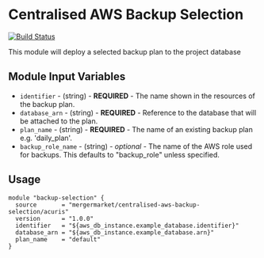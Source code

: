 # Centralised AWS Backup Selection

[![Build Status](https://travis-ci.org/mergermarket/terraform-acuris-centralised-aws-backup-selection.svg?branch=master)](https://travis-ci.org/mergermarket/terraform-acuris-centralised-aws-backup-selection)

This module will deploy a selected backup plan to the project database

## Module Input Variables

- `identifier` - (string) - **REQUIRED** - The name shown in the resources of the backup plan.
- `database_arn` - (string) - **REQUIRED** - Reference to the database that will be attached to the plan.
- `plan_name` - (string) - **REQUIRED** - The name of an existing backup plan e.g. 'daily_plan'.
- `backup_role_name` - (string) - _optional_ -
  The name of the AWS role used for backups. This defaults to "backup_role" unless specified.

## Usage

```hcl
module "backup-selection" {
  source       = "mergermarket/centralised-aws-backup-selection/acuris"
  version      = "1.0.0"
  identifier   = "${aws_db_instance.example_database.identifier}"
  database_arn = "${aws_db_instance.example_database.arn}"
  plan_name    = "default"
}
```
